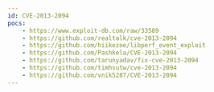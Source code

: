 ```yaml
---
id: CVE-2013-2094
pocs: 
    - https://www.exploit-db.com/raw/33589
    - https://github.com/realtalk/cve-2013-2094
    - https://github.com/hiikezoe/libperf_event_exploit
    - https://github.com/Pashkela/CVE-2013-2094
    - https://github.com/tarunyadav/fix-cve-2013-2094
    - https://github.com/timhsutw/cve-2013-2094
    - https://github.com/vnik5287/CVE-2013-2094
---
```

